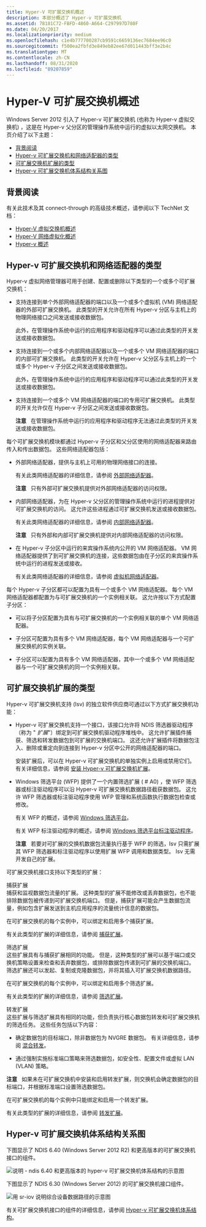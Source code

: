 ```yaml
---
title: Hyper-V 可扩展交换机概述
description: 本部分概述了 Hyper-v 可扩展交换机
ms.assetid: 78181C72-FBFD-4860-A664-C297997D780F
ms.date: 04/20/2017
ms.localizationpriority: medium
ms.openlocfilehash: c1e4b777700287cb9591c6659136ec7684ee96c0
ms.sourcegitcommit: f500ea2fbfd3e849eb82ee67d011443bff3e2b4c
ms.translationtype: MT
ms.contentlocale: zh-CN
ms.lasthandoff: 08/31/2020
ms.locfileid: "89207859"
---
```

# <a name="overview-of-the-hyper-v-extensible-switch"></a>Hyper-V 可扩展交换机概述

Windows Server 2012 引入了 Hyper-v 可扩展交换机 (也称为 Hyper-v 虚拟交换机) ，这是在 Hyper-v 父分区的管理操作系统中运行的虚拟以太网交换机。 本页介绍了以下主题：

- [背景阅读](#background-reading)
- [Hyper-v 可扩展交换机和网络适配器的类型](#types-of-hyper-v-extensible-switches-and-network-adapters)
- [可扩展交换机扩展的类型](#types-of-extensible-switch-extensions)
- [Hyper-v 可扩展交换机体系结构关系图](#hyper-v-extensible-switch-architectural-diagrams)

## <a name="background-reading"></a>背景阅读

有关此技术及其 connect-through 的高级技术概述，请参阅以下 TechNet 文档：

- [Hyper-V 虚拟交换机概述](/previous-versions/windows/it-pro/windows-server-2012-R2-and-2012/hh831823(v=ws.11))
- [Hyper-V 网络虚拟化概述](/previous-versions/windows/it-pro/windows-server-2012-R2-and-2012/jj134230(v=ws.11))
- [Hyper-v 概述](/previous-versions/windows/it-pro/windows-server-2012-R2-and-2012/hh831531(v=ws.11))

## <a name="types-of-hyper-v-extensible-switches-and-network-adapters"></a>Hyper-v 可扩展交换机和网络适配器的类型

Hyper-v 虚拟网络管理器可用于创建、配置或删除以下类型的一个或多个可扩展交换机：

- 支持连接到单个外部网络适配器的端口以及一个或多个虚拟机 (VM) 网络适配器的外部可扩展交换机。 此类型的开关允许在所有 Hyper-v 分区与主机上的物理网络接口之间发送或接收数据包。

    此外，在管理操作系统中运行的应用程序和驱动程序可以通过此类型的开关发送或接收数据包。

- 支持连接到一个或多个内部网络适配器以及一个或多个 VM 网络适配器的端口的内部可扩展交换机。 此类型的开关允许在 Hyper-v 父分区与主机上的一个或多个 Hyper-v 子分区之间发送或接收数据包。

    此外，在管理操作系统中运行的应用程序和驱动程序可以通过此类型的开关发送或接收数据包。

- 支持连接到一个或多个 VM 网络适配器的端口的专用可扩展交换机。 此类型的开关允许仅在 Hyper-v 子分区之间发送或接收数据包。

    **注意**   在管理操作系统中运行的应用程序和驱动程序无法通过此类型的开关发送或接收数据包。

每个可扩展交换机模块都通过 Hyper-v 子分区和父分区使用的网络适配器来路由传入和传出数据包。 这些网络适配器包括：

- 外部网络适配器，提供与主机上可用的物理网络接口的连接。

    有关此类网络适配器的详细信息，请参阅 [外部网络适配器](./external-network-adapters.md)。

    **注意**   只有外部可扩展交换机提供对外部网络适配器的访问权限。

- 内部网络适配器，为在 Hyper-v 父分区的管理操作系统中运行的进程提供对可扩展交换机的访问。 这允许这些进程通过可扩展交换机发送或接收数据包。

    有关此类网络适配器的详细信息，请参阅 [内部网络适配器](./internal-network-adapters.md)。

    **注意**   只有外部和内部可扩展交换机提供对内部网络适配器的访问权限。

- 在 Hyper-v 子分区中运行的来宾操作系统内公开的 VM 网络适配器。 VM 网络适配器提供了到可扩展交换机的连接，这些数据包由在子分区的来宾操作系统中运行的进程发送或接收。

    有关此类网络适配器的详细信息，请参阅 [虚拟机网络适配器](./virtual-machine-network-adapters.md)。

每个 Hyper-v 子分区都可以配置为具有一个或多个 VM 网络适配器。 每个 VM 网络适配器都配置为与可扩展交换机的一个实例相关联。 这允许按以下方式配置子分区：

- 可以将子分区配置为具有与可扩展交换机的一个实例相关联的单个 VM 网络适配器。

- 子分区可配置为具有多个 VM 网络适配器，每个 VM 网络适配器与一个可扩展交换机的实例关联。

- 子分区可以配置为具有多个 VM 网络适配器，其中一个或多个 VM 网络适配器与一个可扩展交换机的同一个实例相关联。

## <a name="types-of-extensible-switch-extensions"></a>可扩展交换机扩展的类型

Hyper-v 可扩展交换机支持 (Isv) 的独立软件供应商可通过以下方式扩展交换机功能：

- Hyper-v 可扩展交换机支持一个接口，该接口允许将 NDIS 筛选器驱动程序（称为 " *扩展*"）绑定到可扩展交换机驱动程序堆栈中。 这允许扩展插件捕获、筛选和转发数据包到可扩展的交换机端口。 这还允许扩展插件将数据包注入、删除或重定向到连接到 Hyper-v 分区中公开的网络适配器的端口。

    安装扩展后，可以在 Hyper-v 可扩展交换机的单独实例上启用或禁用它们。 有关详细信息，请参阅 [安装 Hyper-v 可扩展交换机扩展](./installing-hyper-v-extensible-switch-extensions.md)。

- Windows 筛选平台 (WFP) 提供了一个内置筛选扩展 ( # A0) ，使 WFP 筛选器或标注驱动程序可以沿 Hyper-v 可扩展交换机数据路径截获数据包。 这允许 WFP 筛选器或标注驱动程序使用 WFP 管理和系统函数执行数据包检查或修改。

    有关 WFP 的概述，请参阅 [Windows 筛选平台](./porting-packet-processing-drivers-and-apps-to-wfp.md)。

    有关 WFP 标注驱动程序的概述，请参阅 [Windows 筛选平台标注驱动程序](./windows-filtering-platform-callout-drivers2.md)。

    **注意**   若要对可扩展的交换机数据包流量执行基于 WFP 的筛选，Isv 只需扩展其 WFP 筛选器和标注驱动程序以使用扩展 WFP 调用和数据类型。 Isv 无需开发自己的扩展。

可扩展交换机接口支持以下类型的扩展：

<a href="" id="capturing-extensions"></a>捕获扩展  
捕获和监视数据包流量的扩展。 这种类型的扩展不能修改或丢弃数据包，也不能排除数据包被传递到可扩展交换机端口。 但是，捕获扩展可能会产生数据包流量，例如包含扩展发送到主机应用程序的流量统计信息的数据包。

在可扩展交换机的每个实例中，可以绑定和启用多个捕获扩展。

有关此类型的扩展的详细信息，请参阅 [捕获扩展](./capturing-extensions.md)。

<a href="" id="filtering-extensions"></a>筛选扩展  
这些扩展具有与捕获扩展相同的功能。 但是，这种类型的扩展可以基于端口或交换机策略设置来检查和丢弃数据包，或排除数据包传递到可扩展的交换机端口。 筛选扩展还可以发起、复制或克隆数据包，并将其插入可扩展交换机数据路径。

在可扩展交换机的每个实例中，可以绑定和启用多个筛选扩展。

有关此类型的扩展的详细信息，请参阅 [筛选扩展](./filtering-extensions.md)。

<a href="" id="forwarding-extensions"></a>转发扩展  
这些扩展与筛选扩展具有相同的功能，但负责执行核心数据包转发和可扩展交换机的筛选任务。 这些任务包括以下内容：

- 确定数据包的目标端口，除非数据包为 NVGRE 数据包。 有关详细信息，请参阅 [混合转发](./hybrid-forwarding.md)。

- 通过强制实施标准端口策略来筛选数据包，如安全性、配置文件或虚拟 LAN (VLAN) 策略。

**注意**   如果未在可扩展交换机中安装和启用转发扩展，则交换机会确定数据包的目标端口，并根据标准端口设置筛选数据包。

在可扩展交换机的每个实例中只能绑定和启用一个转发扩展。

有关此类型的扩展的详细信息，请参阅 [转发扩展](./filtering-extensions.md)。

## <a name="hyper-v-extensible-switch-architectural-diagrams"></a>Hyper-v 可扩展交换机体系结构关系图

下图显示了 NDIS 6.40 (Windows Server 2012 R2) 和更高版本的可扩展交换机接口的组件。

![说明 \- ndis 6.40 和更高版本的 hyper-v 可扩展交换机体系结构的示意图](images/vswitcharchitecture-ndis640.png)

下图显示了 NDIS 6.30 (Windows Server 2012) 的可扩展交换机接口组件。

![用 sr-iov 说明综合设备数据路径的示意图](images/vswitcharchitecture.png)

有关可扩展交换机接口的组件的详细信息，请参阅 [Hyper-v 可扩展交换机体系结构](./hyper-v-extensible-switch-architecture.md)。
